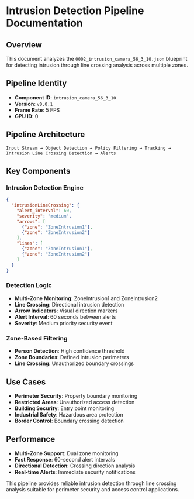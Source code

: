 # Intrusion Detection Pipeline Documentation

## Overview
This document analyzes the `0002_intrusion_camera_56_3_10.json` blueprint for detecting intrusion through line crossing analysis across multiple zones.

## Pipeline Identity
- **Component ID**: `intrusion_camera_56_3_10`
- **Version**: `v0.0.1`
- **Frame Rate**: 5 FPS
- **GPU ID**: 0

## Pipeline Architecture
```
Input Stream → Object Detection → Policy Filtering → Tracking → Intrusion Line Crossing Detection → Alerts
```

## Key Components

### Intrusion Detection Engine
```json
{
  "intrusionLineCrossing": {
    "alert_interval": 60,
    "severity": "medium",
    "arrows": [
      {"zone": "ZoneIntrusion1"},
      {"zone": "ZoneIntrusion2"}
    ],
    "lines": [
      {"zone": "ZoneIntrusion1"},
      {"zone": "ZoneIntrusion2"}
    ]
  }
}
```

### Detection Logic
- **Multi-Zone Monitoring**: ZoneIntrusion1 and ZoneIntrusion2
- **Line Crossing**: Directional intrusion detection
- **Arrow Indicators**: Visual direction markers
- **Alert Interval**: 60 seconds between alerts
- **Severity**: Medium priority security event

### Zone-Based Filtering
- **Person Detection**: High confidence threshold
- **Zone Boundaries**: Defined intrusion perimeters
- **Line Crossing**: Unauthorized boundary crossings

## Use Cases
- **Perimeter Security**: Property boundary monitoring
- **Restricted Areas**: Unauthorized access detection
- **Building Security**: Entry point monitoring
- **Industrial Safety**: Hazardous area protection
- **Border Control**: Boundary crossing detection

## Performance
- **Multi-Zone Support**: Dual zone monitoring
- **Fast Response**: 60-second alert intervals
- **Directional Detection**: Crossing direction analysis
- **Real-time Alerts**: Immediate security notifications

This pipeline provides reliable intrusion detection through line crossing analysis suitable for perimeter security and access control applications.
